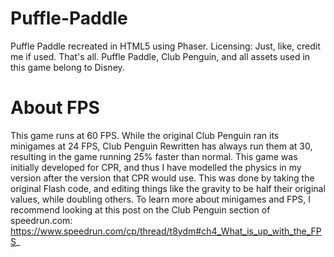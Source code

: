 # Puffle-Paddle
Puffle Paddle recreated in HTML5 using Phaser.
Licensing: Just, like, credit me if used. That's all.
Puffle Paddle, Club Penguin, and all assets used in this game belong to Disney.

# About FPS
This game runs at 60 FPS. While the original Club Penguin ran its minigames at 24 FPS, Club Penguin Rewritten has always run them at 30, resulting in the game running 25% faster than normal. This game was initially developed for CPR, and thus I have modelled the physics in my version after the version that CPR would use. This was done by taking the original Flash code, and editing things like the gravity to be half their original values, while doubling others. To learn more about minigames and FPS, I recommend looking at this post on the Club Penguin section of speedrun.com: https://www.speedrun.com/cp/thread/t8ydm#ch4_What_is_up_with_the_FPS_
